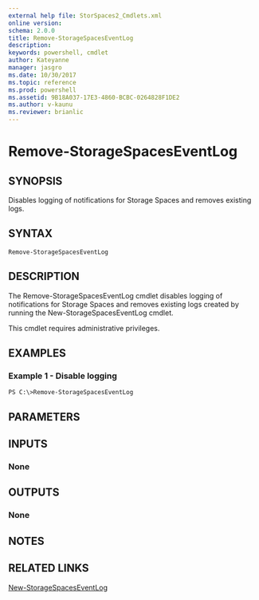 ```yaml
---
external help file: StorSpaces2_Cmdlets.xml
online version: 
schema: 2.0.0
title: Remove-StorageSpacesEventLog
description: 
keywords: powershell, cmdlet
author: Kateyanne
manager: jasgro
ms.date: 10/30/2017
ms.topic: reference
ms.prod: powershell
ms.assetid: 9B18A037-17E3-4860-BCBC-0264828F1DE2
ms.author: v-kaunu
ms.reviewer: brianlic
---
```


# Remove-StorageSpacesEventLog

## SYNOPSIS
Disables logging of notifications for Storage Spaces and removes existing logs.

## SYNTAX

```
Remove-StorageSpacesEventLog
```

## DESCRIPTION
The Remove-StorageSpacesEventLog cmdlet disables logging of notifications for Storage Spaces and removes existing logs created by running the New-StorageSpacesEventLog cmdlet.

This cmdlet requires administrative privileges.

## EXAMPLES

### Example 1 - Disable logging
```
PS C:\>Remove-StorageSpacesEventLog
```

## PARAMETERS

## INPUTS

### None

## OUTPUTS

### None

## NOTES

## RELATED LINKS

[New-StorageSpacesEventLog](./New-StorageSpacesEventLog.md)

